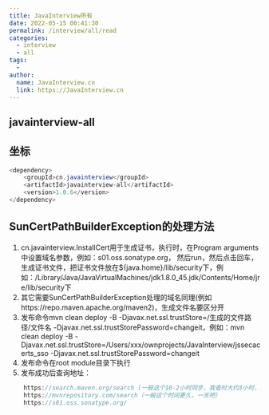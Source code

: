 ```yaml
---
title: JavaInterview所有
date: 2022-05-15 00:41:30
permalink: /interview/all/read
categories:
  - interview
  - all
tags:
  - 
author: 
  name: JavaInterview.cn
  link: https://JavaInterview.cn
---
```


## javainterview-all

## 坐标
```java
<dependency>
    <groupId>cn.javainterview</groupId>
    <artifactId>javainterview-all</artifactId>
    <version>1.0.6</version>
</dependency>
```

## SunCertPathBuilderException的处理方法
1. cn.javainterview.InstallCert用于生成证书，执行时，在Program arguments中设置域名参数，例如：s01.oss.sonatype.org，
然后run，然后点击回车，生成证书文件，把证书文件放在${java.home}/lib/security下，例如：/Library/Java/JavaVirtualMachines/jdk1.8.0_45.jdk/Contents/Home/jre/lib/security下
2. 其它需要SunCertPathBuilderException处理的域名同理(例如https://repo.maven.apache.org/maven2)，生成文件名要区分开
3. 发布命令mvn clean deploy -B -Djavax.net.ssl.trustStore=/生成的文件路径/文件名 -Djavax.net.ssl.trustStorePassword=changeit，例如：mvn clean deploy -B -Djavax.net.ssl.trustStore=/Users/xxx/ownprojects/JavaInterview/jssecacerts_sso -Djavax.net.ssl.trustStorePassword=changeit
4. 发布命令在root module目录下执行
5. 发布成功后查询地址：
```java
    https://search.maven.org/search (一般这个10-2小时同步，我查时大约3小时，好像慢了点)
    https://mvnrepository.com/search（一般这个时间更久，一天吧）
    https://s01.oss.sonatype.org/
```        
